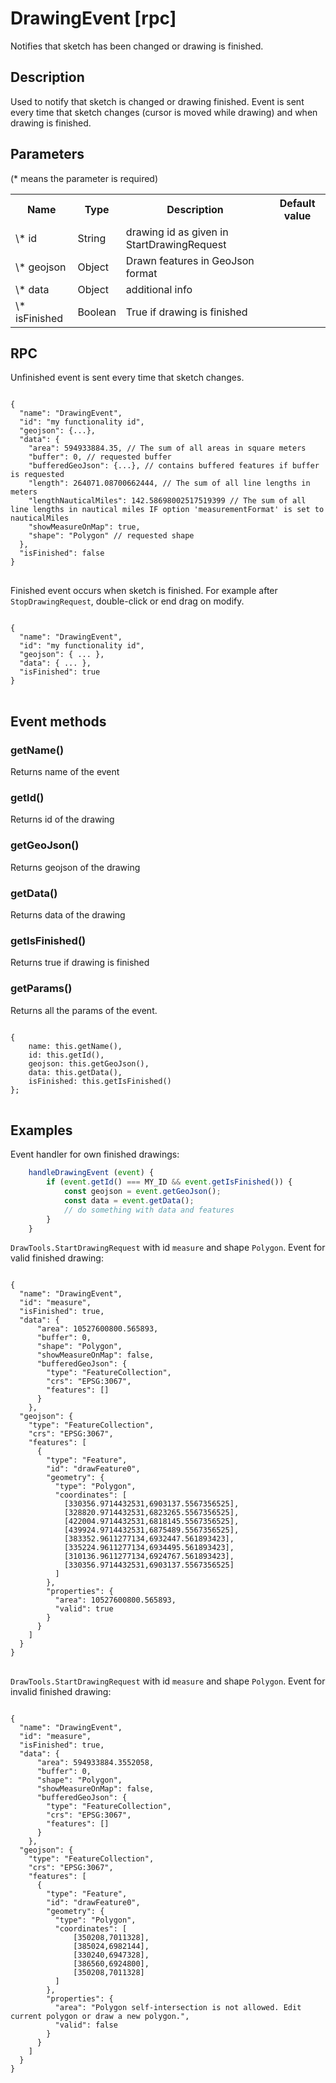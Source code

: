 # DrawingEvent [rpc]

Notifies that sketch has been changed or drawing is finished.

## Description

Used to notify that sketch is changed or drawing finished. Event is sent every time that sketch changes (cursor is moved while drawing) and when drawing is finished. 

## Parameters

(* means the parameter is required)

<table class="table">
<tr>
  <th> Name</th><th> Type</th><th> Description</th><th> Default value</th>
</tr>
<tr>
  <td> \* id </td><td> String</td><td> drawing id as given in StartDrawingRequest</td><td> </td>
</tr>
<tr>
  <td> \* geojson </td><td> Object</td><td> Drawn features in GeoJson format </td><td> </td>
</tr>
<tr>
  <td> \* data </td><td> Object</td><td> additional info</td><td> </td>
</tr>
<tr>
  <td> \* isFinished </td><td> Boolean</td><td> True if drawing is finished</td><td> </td>
</tr>
</table>

## RPC

Unfinished event is sent every time that sketch changes. 
<pre class="event-code-block">
<code>
{
  "name": "DrawingEvent",
  "id": "my functionality id",
  "geojson": {...},
  "data": {
    "area": 594933884.35, // The sum of all areas in square meters
    "buffer": 0, // requested buffer
    "bufferedGeoJson": {...}, // contains buffered features if buffer is requested
    "length": 264071.08700662444, // The sum of all line lengths in meters
    "lengthNauticalMiles": 142.58698002517519399 // The sum of all line lengths in nautical miles IF option 'measurementFormat' is set to nauticalMiles
    "showMeasureOnMap": true,
    "shape": "Polygon" // requested shape
  },
  "isFinished": false
}
</code>
</pre>

Finished event occurs when sketch is finished. For example after `StopDrawingRequest`, double-click or end drag on modify.
<pre class="event-code-block">
<code>
{
  "name": "DrawingEvent",
  "id": "my functionality id",
  "geojson": { ... },
  "data": { ... },
  "isFinished": true
}
</code>
</pre>

## Event methods

### getName()
Returns name of the event

### getId()
Returns id of the drawing

### getGeoJson()
Returns geojson of the drawing

### getData()
Returns data of the drawing

### getIsFinished()
Returns true if drawing is finished

### getParams()
Returns all the params of the event.
<pre class="event-code-block">
<code>
{
    name: this.getName(),
    id: this.getId(),
    geojson: this.getGeoJson(),
    data: this.getData(),
    isFinished: this.getIsFinished()
};
</code>
</pre>

## Examples

Event handler for own finished drawings:
```javascript
    handleDrawingEvent (event) {
        if (event.getId() === MY_ID && event.getIsFinished()) {
            const geojson = event.getGeoJson();
            const data = event.getData();
            // do something with data and features
        }
    }
```

`DrawTools.StartDrawingRequest` with id `measure` and shape `Polygon`. Event for valid finished drawing:
<pre class="event-code-block">
<code>
{
  "name": "DrawingEvent",
  "id": "measure",
  "isFinished": true,
  "data": {
      "area": 10527600800.565893,
      "buffer": 0,
      "shape": "Polygon",
      "showMeasureOnMap": false,
      "bufferedGeoJson": {
        "type": "FeatureCollection",
        "crs": "EPSG:3067",
        "features": []
      }
    },
  "geojson": {
    "type": "FeatureCollection",
    "crs": "EPSG:3067",
    "features": [
      {
        "type": "Feature",
        "id": "drawFeature0",
        "geometry": {
          "type": "Polygon",
          "coordinates": [
            [330356.9714432531,6903137.5567356525],
            [328820.9714432531,6823265.5567356525],
            [422004.9714432531,6818145.5567356525],
            [439924.9714432531,6875489.5567356525],
            [383352.9611277134,6932447.561893423],
            [335224.9611277134,6934495.561893423],
            [310136.9611277134,6924767.561893423],
            [330356.9714432531,6903137.5567356525]
          ]
        },
        "properties": {
          "area": 10527600800.565893,
          "valid": true
        }
      }
    ]
  }
}
</code>
</pre>

`DrawTools.StartDrawingRequest` with id `measure` and shape `Polygon`. Event for invalid finished drawing:
<pre class="event-code-block">
<code>
{
  "name": "DrawingEvent",
  "id": "measure",
  "isFinished": true,
  "data": {
      "area": 594933884.3552058,
      "buffer": 0,
      "shape": "Polygon",
      "showMeasureOnMap": false,
      "bufferedGeoJson": {
        "type": "FeatureCollection",
        "crs": "EPSG:3067",
        "features": []
      }
    },
  "geojson": {
    "type": "FeatureCollection",
    "crs": "EPSG:3067",
    "features": [
      {
        "type": "Feature",
        "id": "drawFeature0",
        "geometry": {
          "type": "Polygon",
          "coordinates": [
              [350208,7011328],
              [385024,6982144],
              [330240,6947328],
              [386560,6924800],
              [350208,7011328]
          ]
        },
        "properties": {
          "area": "Polygon self-intersection is not allowed. Edit current polygon or draw a new polygon.",
          "valid": false
        }
      }
    ]
  }
}
</code>
</pre>
